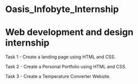 # Oasis_Infobyte_Internship
# Web development and design internship

Task 1 - Create a landing page using HTML and CSS.

Task 2 - Create a Personal Portfolio using HTML and CSS.

Task 3 - Create a Temperature Converter Website.
